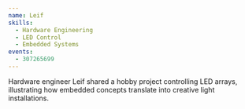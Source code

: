 ```yaml
---
name: Leif
skills:
  - Hardware Engineering
  - LED Control
  - Embedded Systems
events:
  - 307265699
---
```


Hardware engineer Leif shared a hobby project controlling LED arrays, illustrating how embedded concepts translate into creative light installations.
